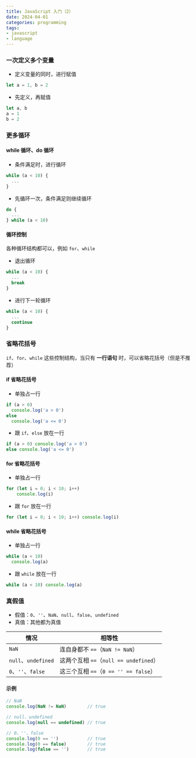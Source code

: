 ```yaml
---
title: JavaScript 入门（2）
date: 2024-04-01
categories: programming
tags: 
- javascript
- language
---
```


### 一次定义多个变量

- 定义变量的同时，进行赋值

```javascript
let a = 1, b = 2
```

- 先定义，再赋值

```javascript
let a, b
a = 1
b = 2
```

### 更多循环

#### while 循环、do 循环

-  条件满足时，进行循环

```javascript
while (a < 10) {
  ...
}
```

- 先循环一次，条件满足则继续循环

```javascript
do {
  ...
} while (a < 10)
```

#### 循环控制

各种循环结构都可以，例如 `for`、`while`

- 退出循环

```javascript
while (a < 10) {
  ...
  break
}
```

- 进行下一轮循环

```javascript
while (a < 10) {
  ...
  continue
}
```

### 省略花括号

`if`、`for`、`while` 这些控制结构，当只有 **一行语句** 时，可以省略花括号（但是不推荐）

#### if 省略花括号

- 单独占一行

```javascript
if (a > 0)
  console.log('a > 0')
else
  console.log('a <= 0')
```

- 跟 `if`、`else` 放在一行

```javascript
if (a > 0) console.log('a > 0')
else console.log('a <= 0')
```

#### for 省略花括号

- 单独占一行

```javascript
for (let i = 0; i < 10; i++)
    console.log(i)
```

- 跟 `for` 放在一行

```javascript
for (let i = 0; i < 10; i++) console.log(i)
```

#### while 省略花括号

- 单独占一行

```javascript
while (a < 10)
  console.log(a)
```

- 跟 `while` 放在一行

```javascript
while (a < 10) console.log(a)
```

### 真假值

- 假值：`0`、`''`、`NaN`、`null`、`false`、`undefined`
- 真值：其他都为真值

| 情况 | 相等性 |
| --- | --- |
| `NaN` | 连自身都不 `==`（`NaN != NaN`） |
| `null`、`undefined` | 这两个互相 `==`（`null == undefined`） |
| `0`、`''`、`false` | 这三个互相 `==`（`0 == '' == false`） |

#### 示例

```javascript
// NaN
console.log(NaN != NaN)        // true

// null、undefined
console.log(null == undefined) // true

// 0、''、false
console.log(0 == '')           // true
console.log(0 == false)        // true
console.log(false == '')       // true
```
